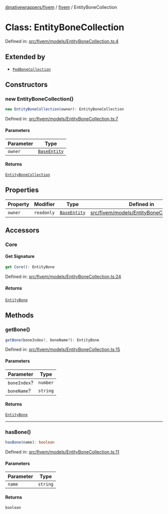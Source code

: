 [@nativewrappers/fivem](../../README.md) / [fivem](../README.md) / EntityBoneCollection

# Class: EntityBoneCollection

Defined in: [src/fivem/models/EntityBoneCollection.ts:4](https://github.com/nativewrappers/fivem/blob/b9a4f02a0f902a29cccc3c350b3c8379abeb4a1b/src/fivem/models/EntityBoneCollection.ts#L4)

## Extended by

- [`PedBoneCollection`](PedBoneCollection.md)

## Constructors

### new EntityBoneCollection()

```ts
new EntityBoneCollection(owner): EntityBoneCollection
```

Defined in: [src/fivem/models/EntityBoneCollection.ts:7](https://github.com/nativewrappers/fivem/blob/b9a4f02a0f902a29cccc3c350b3c8379abeb4a1b/src/fivem/models/EntityBoneCollection.ts#L7)

#### Parameters

| Parameter | Type |
| ------ | ------ |
| `owner` | [`BaseEntity`](BaseEntity.md) |

#### Returns

[`EntityBoneCollection`](EntityBoneCollection.md)

## Properties

| Property | Modifier | Type | Defined in |
| ------ | ------ | ------ | ------ |
| <a id="owner-1"></a> `owner` | `readonly` | [`BaseEntity`](BaseEntity.md) | [src/fivem/models/EntityBoneCollection.ts:5](https://github.com/nativewrappers/fivem/blob/b9a4f02a0f902a29cccc3c350b3c8379abeb4a1b/src/fivem/models/EntityBoneCollection.ts#L5) |

## Accessors

### Core

#### Get Signature

```ts
get Core(): EntityBone
```

Defined in: [src/fivem/models/EntityBoneCollection.ts:24](https://github.com/nativewrappers/fivem/blob/b9a4f02a0f902a29cccc3c350b3c8379abeb4a1b/src/fivem/models/EntityBoneCollection.ts#L24)

##### Returns

[`EntityBone`](EntityBone.md)

## Methods

### getBone()

```ts
getBone(boneIndex?, boneName?): EntityBone
```

Defined in: [src/fivem/models/EntityBoneCollection.ts:15](https://github.com/nativewrappers/fivem/blob/b9a4f02a0f902a29cccc3c350b3c8379abeb4a1b/src/fivem/models/EntityBoneCollection.ts#L15)

#### Parameters

| Parameter | Type |
| ------ | ------ |
| `boneIndex`? | `number` |
| `boneName`? | `string` |

#### Returns

[`EntityBone`](EntityBone.md)

***

### hasBone()

```ts
hasBone(name): boolean
```

Defined in: [src/fivem/models/EntityBoneCollection.ts:11](https://github.com/nativewrappers/fivem/blob/b9a4f02a0f902a29cccc3c350b3c8379abeb4a1b/src/fivem/models/EntityBoneCollection.ts#L11)

#### Parameters

| Parameter | Type |
| ------ | ------ |
| `name` | `string` |

#### Returns

`boolean`
